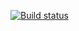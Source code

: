 [![Build status](https://ci.appveyor.com/api/projects/status/o6u8ue39ue356alu?svg=true)](https://ci.appveyor.com/project/VasilevNik/orderingcard)